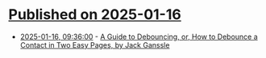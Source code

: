 # [Published on 2025-01-16](index.md)

* [2025-01-16, 09:36:00](https://soylentnews.org/article.pl?sid=25/01/15/0310219&from=rss) - [A Guide to Debouncing, or, How to Debounce a Contact in Two Easy Pages, by Jack Ganssle](https://soylentnews.org/article.pl?sid=25/01/15/0310219&from=rss)
